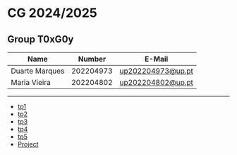 # CG 2024/2025

## Group T0xG0y
| Name             | Number    | E-Mail             |
| ---------------- | --------- | ------------------ |
| Duarte Marques         | 202204973 | up202204973@up.pt  |
| Maria Vieira         | 202204802 | up202204802@up.pt   |

----

  - [tp1](tp1/README.md)
  - [tp2](tp2/README.md)
  - [tp3](tp3/README.md)
  - [tp4](tp4/README.md)
  - [tp5](tp5/README.md)
  - [Project](proj/README.md)